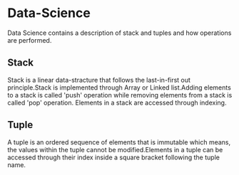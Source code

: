 # Data-Science 

Data Science contains a description of stack and tuples and how operations are performed.

## Stack

Stack is a linear data-stracture that follows the last-in-first out principle.Stack is implemented through Array or Linked list.Adding elements to a stack is called 'push' operation while removing elements from a stack is called 'pop' operation. Elements in a stack are accessed through indexing.

## Tuple

A tuple is an ordered sequence of elements that is immutable which means, the values within the tuple cannot be modified.Elements in a tuple can  be accessed through their index inside a square bracket following the tuple name.



